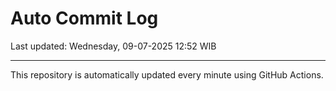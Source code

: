 # Auto Commit Log

Last updated: Wednesday, 09-07-2025 12:52 WIB

---

This repository is automatically updated every minute using GitHub Actions.
